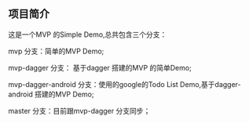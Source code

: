 ## 项目简介

这是一个MVP 的Simple Demo,总共包含三个分支：

mvp 分支：简单的MVP Demo;

mvp-dagger 分支： 基于dagger 搭建的MVP 的简单Demo;

mvp-dagger-android 分支：使用的google的Todo List Demo,基于dagger-android 搭建的MVP Demo;

master 分支：目前跟mvp-dagger 分支同步；




